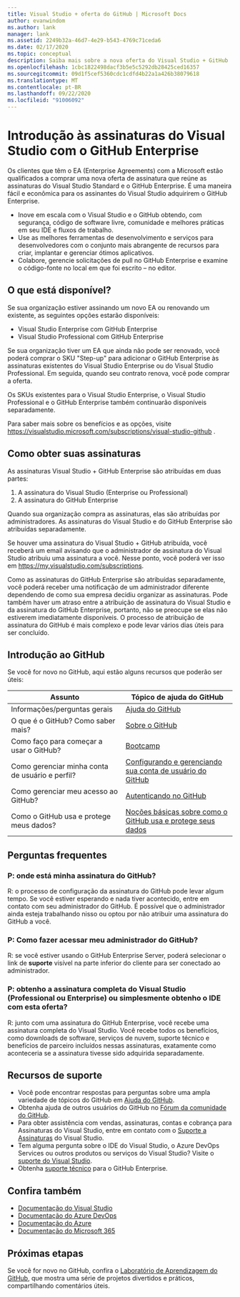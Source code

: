 ```yaml
---
title: Visual Studio + oferta do GitHub | Microsoft Docs
author: evanwindom
ms.author: lank
manager: lank
ms.assetid: 2249b32a-46d7-4e29-b543-4769c71ceda6
ms.date: 02/17/2020
ms.topic: conceptual
description: Saiba mais sobre a nova oferta do Visual Studio + GitHub
ms.openlocfilehash: 1cbc1822498dacf3b5e5c5292db28425ced16357
ms.sourcegitcommit: 09d1f5cef5360cdc1cdfd4b22a1a426b38079618
ms.translationtype: MT
ms.contentlocale: pt-BR
ms.lasthandoff: 09/22/2020
ms.locfileid: "91006092"
---
```

# <a name="introducing-visual-studio-subscriptions-with-github-enterprise"></a>Introdução às assinaturas do Visual Studio com o GitHub Enterprise  

Os clientes que têm o EA (Enterprise Agreements) com a Microsoft estão qualificados a comprar uma nova oferta de assinatura que reúne as assinaturas do Visual Studio Standard e o GitHub Enterprise. É uma maneira fácil e econômica para os assinantes do Visual Studio adquirirem o GitHub Enterprise. 

- Inove em escala com o Visual Studio e o GitHub obtendo, com segurança, código de software livre, comunidade e melhores práticas em seu IDE e fluxos de trabalho.
- Use as melhores ferramentas de desenvolvimento e serviços para desenvolvedores com o conjunto mais abrangente de recursos para criar, implantar e gerenciar ótimos aplicativos. 
- Colabore, gerencie solicitações de pull no GitHub Enterprise e examine o código-fonte no local em que foi escrito – no editor. 

## <a name="whats-available"></a>O que está disponível? 

Se sua organização estiver assinando um novo EA ou renovando um existente, as seguintes opções estarão disponíveis:

- Visual Studio Enterprise com GitHub Enterprise
- Visual Studio Professional com GitHub Enterprise

Se sua organização tiver um EA que ainda não pode ser renovado, você poderá comprar o SKU "Step-up" para adicionar o GitHub Enterprise às assinaturas existentes do Visual Studio Enterprise ou do Visual Studio Professional. Em seguida, quando seu contrato renova, você pode comprar a oferta.

Os SKUs existentes para o Visual Studio Enterprise, o Visual Studio Professional e o GitHub Enterprise também continuarão disponíveis separadamente. 

Para saber mais sobre os benefícios e as opções, visite https://visualstudio.microsoft.com/subscriptions/visual-studio-github . 

## <a name="getting-your-subscriptions"></a>Como obter suas assinaturas

As assinaturas Visual Studio + GitHub Enterprise são atribuídas em duas partes:
1. A assinatura do Visual Studio (Enterprise ou Professional)
2. A assinatura do GitHub Enterprise

Quando sua organização compra as assinaturas, elas são atribuídas por administradores. As assinaturas do Visual Studio e do GitHub Enterprise são atribuídas separadamente.  

Se houver uma assinatura do Visual Studio + GitHub atribuída, você receberá um email avisando que o administrador de assinatura do Visual Studio atribuiu uma assinatura a você.  Nesse ponto, você poderá ver isso em https://my.visualstudio.com/subscriptions.  

Como as assinaturas do GitHub Enterprise são atribuídas separadamente, você poderá receber uma notificação de um administrador diferente dependendo de como sua empresa decidiu organizar as assinaturas.  Pode também haver um atraso entre a atribuição de assinatura do Visual Studio e da assinatura do GitHub Enterprise, portanto, não se preocupe se elas não estiverem imediatamente disponíveis.  O processo de atribuição de assinatura do GitHub é mais complexo e pode levar vários dias úteis para ser concluído.  

## <a name="getting-started-with-github"></a>Introdução ao GitHub

Se você for novo no GitHub, aqui estão alguns recursos que poderão ser úteis:

| Assunto                                  | Tópico de ajuda do GitHub                                     |
|------------------------------------------|-------------------------------------------------------|
| Informações/perguntas gerais          | [Ajuda do GitHub](https://help.github.com/en)             |
| O que é o GitHub?  Como saber mais?  | [Sobre o GitHub](https://help.github.com/en/categories/about-github)                                       |
| Como faço para começar a usar o GitHub?     | [Bootcamp](https://help.github.com/en/categories/bootcamp)                                              |
| Como gerenciar minha conta de usuário e perfil?       | [Configurando e gerenciando sua conta de usuário do GitHub](https://help.github.com/en/categories/setting-up-and-managing-your-github-user-account)    |
| Como gerenciar meu acesso ao GitHub?   | [Autenticando no GitHub](https://help.github.com/en/categories/authenticating-to-github)                           |
| Como o GitHub usa e protege meus dados? | [Noções básicas sobre como o GitHub usa e protege seus dados](https://help.github.com/en/categories/understanding-how-github-uses-and-protects-your-data)|

## <a name="frequently-asked-questions"></a>Perguntas frequentes

### <a name="q--where-is-my-github-subscription"></a>P: onde está minha assinatura do GitHub?
R: o processo de configuração da assinatura do GitHub pode levar algum tempo.  Se você estiver esperando e nada tiver acontecido, entre em contato com seu administrador do GitHub.  É possível que o administrador ainda esteja trabalhando nisso ou optou por não atribuir uma assinatura do GitHub a você. 

### <a name="q--how-do-i-reach-my-github-administrator"></a>P: Como fazer acessar meu administrador do GitHub?
R: se você estiver usando o GitHub Enterprise Server, poderá selecionar o link de **suporte** visível na parte inferior do cliente para ser conectado ao administrador.

### <a name="q-do-i-get-the-full-visual-studio-subscription-professional-or-enterprise-or-do-i-just-get-the-ide-with-this-offering"></a>P: obtenho a assinatura completa do Visual Studio (Professional ou Enterprise) ou simplesmente obtenho o IDE com esta oferta?
R: junto com uma assinatura do GitHub Enterprise, você recebe uma assinatura completa do Visual Studio.  Você recebe todos os benefícios, como downloads de software, serviços de nuvem, suporte técnico e benefícios de parceiro incluídos nessas assinaturas, exatamente como aconteceria se a assinatura tivesse sido adquirida separadamente.

## <a name="support-resources"></a>Recursos de suporte
- Você pode encontrar respostas para perguntas sobre uma ampla variedade de tópicos do GitHub em [Ajuda do GitHub](https://help.github.com/en).
- Obtenha ajuda de outros usuários do GitHub no [Fórum da comunidade do GitHub](https://github.community/).
- Para obter assistência com vendas, assinaturas, contas e cobrança para Assinaturas do Visual Studio, entre em contato com o [Suporte a Assinaturas](https://visualstudio.microsoft.com/subscriptions/support/) do Visual Studio.
- Tem alguma pergunta sobre o IDE do Visual Studio, o Azure DevOps Services ou outros produtos ou serviços do Visual Studio?  Visite o [suporte do Visual Studio](https://visualstudio.microsoft.com/support/).
- Obtenha [suporte técnico](https://support.microsoft.com/en-us/supportforbusiness/productselection?sapId=b77fe80f-5417-80bd-4b2a-275cf0018c24) para o GitHub Enterprise.   

## <a name="see-also"></a>Confira também
- [Documentação do Visual Studio](/visualstudio/)
- [Documentação do Azure DevOps](/azure/devops/)
- [Documentação do Azure](/azure/)
- [Documentação do Microsoft 365](/microsoft-365/)

## <a name="next-steps"></a>Próximas etapas
Se você for novo no GitHub, confira o [Laboratório de Aprendizagem do GitHub](https://lab.github.com/), que mostra uma série de projetos divertidos e práticos, compartilhando comentários úteis.